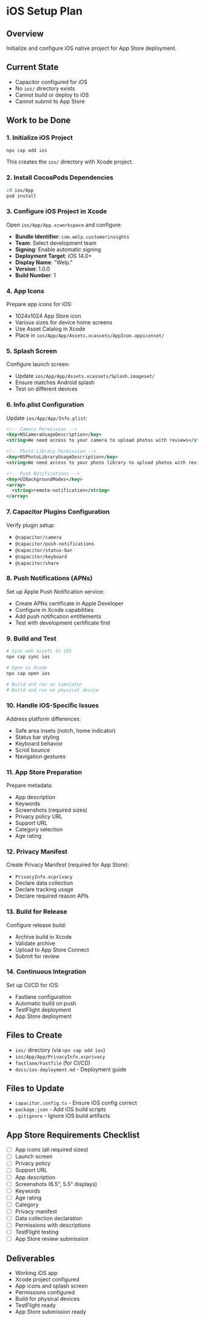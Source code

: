 # iOS Setup Plan

## Overview
Initialize and configure iOS native project for App Store deployment.

## Current State
- Capacitor configured for iOS
- No `ios/` directory exists
- Cannot build or deploy to iOS
- Cannot submit to App Store

## Work to be Done

### 1. Initialize iOS Project
```bash
npx cap add ios
```
This creates the `ios/` directory with Xcode project.

### 2. Install CocoaPods Dependencies
```bash
cd ios/App
pod install
```

### 3. Configure iOS Project in Xcode
Open `ios/App/App.xcworkspace` and configure:
- **Bundle Identifier**: `com.welp.customerinsights`
- **Team**: Select development team
- **Signing**: Enable automatic signing
- **Deployment Target**: iOS 14.0+
- **Display Name**: "Welp."
- **Version**: 1.0.0
- **Build Number**: 1

### 4. App Icons
Prepare app icons for iOS:
- 1024x1024 App Store icon
- Various sizes for device home screens
- Use Asset Catalog in Xcode
- Place in `ios/App/App/Assets.xcassets/AppIcon.appiconset/`

### 5. Splash Screen
Configure launch screen:
- Update `ios/App/App/Assets.xcassets/Splash.imageset/`
- Ensure matches Android splash
- Test on different devices

### 6. Info.plist Configuration
Update `ios/App/App/Info.plist`:

```xml
<!-- Camera Permission -->
<key>NSCameraUsageDescription</key>
<string>We need access to your camera to upload photos with reviews</string>

<!-- Photo Library Permission -->
<key>NSPhotoLibraryUsageDescription</key>
<string>We need access to your photo library to upload photos with reviews</string>

<!-- Push Notifications -->
<key>UIBackgroundModes</key>
<array>
  <string>remote-notification</string>
</array>
```

### 7. Capacitor Plugins Configuration
Verify plugin setup:
- `@capacitor/camera`
- `@capacitor/push-notifications`
- `@capacitor/status-bar`
- `@capacitor/keyboard`
- `@capacitor/share`

### 8. Push Notifications (APNs)
Set up Apple Push Notification service:
- Create APNs certificate in Apple Developer
- Configure in Xcode capabilities
- Add push notification entitlements
- Test with development certificate first

### 9. Build and Test
```bash
# Sync web assets to iOS
npx cap sync ios

# Open in Xcode
npx cap open ios

# Build and run on simulator
# Build and run on physical device
```

### 10. Handle iOS-Specific Issues
Address platform differences:
- Safe area insets (notch, home indicator)
- Status bar styling
- Keyboard behavior
- Scroll bounce
- Navigation gestures

### 11. App Store Preparation
Prepare metadata:
- App description
- Keywords
- Screenshots (required sizes)
- Privacy policy URL
- Support URL
- Category selection
- Age rating

### 12. Privacy Manifest
Create Privacy Manifest (required for App Store):
- `PrivacyInfo.xcprivacy`
- Declare data collection
- Declare tracking usage
- Declare required reason APIs

### 13. Build for Release
Configure release build:
- Archive build in Xcode
- Validate archive
- Upload to App Store Connect
- Submit for review

### 14. Continuous Integration
Set up CI/CD for iOS:
- Fastlane configuration
- Automatic build on push
- TestFlight deployment
- App Store deployment

## Files to Create
- `ios/` directory (via `npx cap add ios`)
- `ios/App/App/PrivacyInfo.xcprivacy`
- `fastlane/Fastfile` (for CI/CD)
- `docs/ios-deployment.md` - Deployment guide

## Files to Update
- `capacitor.config.ts` - Ensure iOS config correct
- `package.json` - Add iOS build scripts
- `.gitignore` - Ignore iOS build artifacts

## App Store Requirements Checklist
- [ ] App icons (all required sizes)
- [ ] Launch screen
- [ ] Privacy policy
- [ ] Support URL
- [ ] App description
- [ ] Screenshots (6.5", 5.5" displays)
- [ ] Keywords
- [ ] Age rating
- [ ] Category
- [ ] Privacy manifest
- [ ] Data collection declaration
- [ ] Permissions with descriptions
- [ ] TestFlight testing
- [ ] App Store review submission

## Deliverables
- Working iOS app
- Xcode project configured
- App icons and splash screen
- Permissions configured
- Build for physical devices
- TestFlight ready
- App Store submission ready

